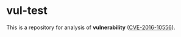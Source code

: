 # vul-test
This is a repository for analysis of **vulnerability** ([CVE-2016-10556](https://nvd.nist.gov/vuln/detail/CVE-2016-10556)).
